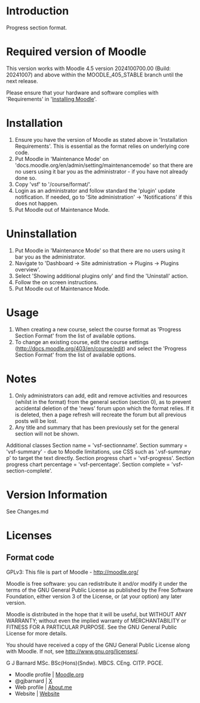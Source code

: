 Introduction
============
Progress section format.

Required version of Moodle
==========================
This version works with Moodle 4.5 version 2024100700.00 (Build: 20241007) and above within the MOODLE_405_STABLE branch until the
next release.

Please ensure that your hardware and software complies with 'Requirements' in '[Installing Moodle](https://docs.moodle.org/405/en/Installing_Moodle)'.

Installation
============
1. Ensure you have the version of Moodle as stated above in 'Installation Requirements'.  This is essential as the
   format relies on underlying core code.
2. Put Moodle in 'Maintenance Mode' on 'docs.moodle.org/en/admin/setting/maintenancemode' so that there are no 
   users using it bar you as the administrator - if you have not already done so.
3. Copy 'vsf' to '/course/format/'.
4. Login as an administrator and follow standard the 'plugin' update notification.  If needed, go to
   'Site administration' -> 'Notifications' if this does not happen.
5. Put Moodle out of Maintenance Mode.

Uninstallation
==============
1. Put Moodle in 'Maintenance Mode' so that there are no users using it bar you as the administrator.
2. Navigate to 'Dashboard -> Site administration -> Plugins -> Plugins overview'.
3. Select 'Showing additional plugins only' and find the 'Uninstall' action.
4. Follow the on screen instructions.
5. Put Moodle out of Maintenance Mode.

Usage
=====
1. When creating a new course, select the course format as 'Progress Section Format' from the list of available options.
2. To change an existing course, edit the course settings (http://docs.moodle.org/403/en/course/edit) and select the
   'Progress Section Format' from the list of available options.

Notes
=====
1. Only administrators can add, edit and remove activities and resources (whilst in the format) from the general
   section (section 0), as to prevent accidental deletion of the 'news' forum upon which the format relies.  If it is
   deleted, then a page refresh will recreate the forum but all previous posts will be lost.
2. Any title and summary that has been previously set for the general section will not be shown.

Additional classes
Section name = 'vsf-sectionname'.
Section summary = 'vsf-summary' - due to Moodle limitations, use CSS such as '.vsf-summary p' to target the text directly.
Section progress chart = 'vsf-progress'.
Section progress chart percentage = 'vsf-percentage'.
Section complete = 'vsf-section-complete'.

Version Information
===================
See Changes.md

Licenses
========

Format code
-----------

GPLv3:
This file is part of Moodle - http://moodle.org/

Moodle is free software: you can redistribute it and/or modify
it under the terms of the GNU General Public License as published by
the Free Software Foundation, either version 3 of the License, or
(at your option) any later version.

Moodle is distributed in the hope that it will be useful,
but WITHOUT ANY WARRANTY; without even the implied warranty of
MERCHANTABILITY or FITNESS FOR A PARTICULAR PURPOSE.  See the
GNU General Public License for more details.

You should have received a copy of the GNU General Public License
along with Moodle.  If not, see <http://www.gnu.org/licenses/>.

G J Barnard MSc. BSc(Hons)(Sndw). MBCS. CEng. CITP. PGCE.

- Moodle profile | [Moodle.org](https://moodle.org/user/profile.php?id=442195)
- @gjbarnard     | [X](https://twitter.com/gjbarnard)
- Web profile    | [About.me](https://about.me/gjbarnard)
- Website        | [Website](https://gjbarnard.co.uk)
